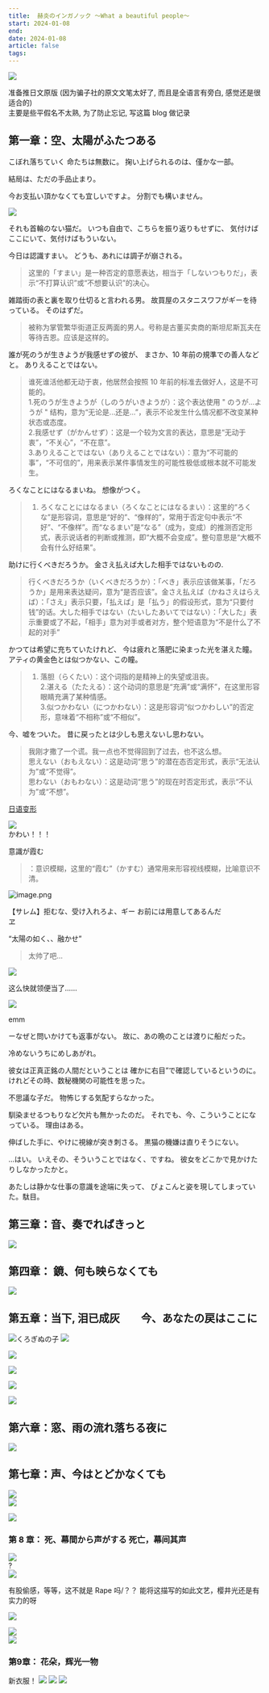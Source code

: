 ```yaml
---
title:  赫炎のインガノック ～What a beautiful people～
start: 2024-01-08
end: 
date: 2024-01-08
article: false
tags: 
---
```


![](http://oss.naglfar28.com/naglfar28/202401081424513.png)

准备推日文原版 (因为骗子社的原文文笔太好了, 而且是全语言有旁白, 感觉还是很适合的)  
主要是些平假名不太熟, 为了防止忘记, 写这篇 blog 做记录

## 第一章：空、太陽がふたつある
こぼれ落ちていく 命たちは無数に。 掬い上げられるのは、僅かな一部。

結局は、ただの手品止まり。

今お支払い頂かなくても宜しいですよ。 分割でも構いません。

![](http://oss.naglfar28.com/naglfar28/202401081400386.png)

それも首輪のない猫だ。 いつも自由で、こちらを振り返りもせずに、 気付けばここにいて、気付けばもういない。

今日は認識すまい。 どうも、あれには調子が崩される。
> 这里的「すまい」是一种否定的意愿表达，相当于「しないつもりだ」，表示“不打算认识”或“不想要认识”的决心。

雑踏街の表と裏を取り仕切ると言われる男。 故買屋のスタニスワフがギーを待っている。 そのはずだ。
> 被称为掌管繁华街道正反两面的男人。号称是古董买卖商的斯坦尼斯瓦夫在等待吉恩。应该是这样的。

誰が死のうが生きようが我感せずの彼が、 まさか、10 年前の規準での善人などと。 ありえることではない。
> 谁死谁活他都无动于衷，他居然会按照 10 年前的标准去做好人，这是不可能的。  
1.死のうが生きようが（しのうがいきようが）：这个表达使用 " のうが...ようが " 结构，意为“无论是...还是...”，表示不论发生什么情况都不改变某种状态或态度。  
2.我感せず（がかんせず）：这是一个较为文言的表达，意思是“无动于衷”，“不关心”，“不在意”。  
3.ありえることではない（ありえることではない）：意为“不可能的事”，“不可信的”，用来表示某件事情发生的可能性极低或根本就不可能发生。

ろくなことにはなるまいね。 想像がつく。
> 1. ろくなことにはなるまい（ろくなことにはなるまい）：这里的“ろくな”是形容词，意思是“好的”、“像样的”，常用于否定句中表示“不好”、“不像样”。而“なるまい”是“なる”（成为，变成）的推测否定形式，表示说话者的判断或推测，即“大概不会变成”。整句意思是“大概不会有什么好结果”。

助けに行くべきだろうか。 金さえ払えば大した相手ではないものの.
> 行くべきだろうか（いくべきだろうか）：「べき」表示应该做某事，「だろうか」是用来表达疑问，意为“是否应该”。金さえ払えば（かねさえはらえば）：「さえ」表示只要，「払えば」是「払う」的假设形式，意为“只要付钱”的话。大した相手ではない（たいしたあいてではない）：「大した」表示重要或了不起，「相手」意为对手或者对方，整个短语意为“不是什么了不起的对手”

かつては希望に充ちていたけれど、 今は疲れと落肥に染まった光を湛えた瞳。 アティの黄金色とは似つかない、この瞳。
> 1. 落胆（らくたい）：这个词指的是精神上的失望或沮丧。  
2.湛える（たたえる）：这个动词的意思是“充满”或“满怀”，在这里形容眼睛充满了某种情感。  
3.似つかわない（につかわない）：这是形容词“似つかわしい”的否定形，意味着“不相称”或“不相似”。

今、嘘をついた。 昔に戻ったとは少しも思えないし思わない。
> 我刚才撒了一个谎。我一点也不觉得回到了过去，也不这么想。  
思えない（おもえない）：这是动词“思う”的潜在态否定形式，表示“无法认为”或“不觉得”。  
思わない（おもわない）：这是动词“思う”的现在时否定形式，表示“不认为”或“不想”。  

[日语变形](../../07%20Language/02%20日语/01%20日语语法/日语变形)

![](http://oss.naglfar28.com/naglfar28/202401090033131.png)  
かわい！！！

意識が霞む
> ：意识模糊，这里的“霞む”（かすむ）通常用来形容视线模糊，比喻意识不清。

![image.png](http://oss.naglfar28.com/naglfar28/202401091603839.png)

【サレム】拒むな、受け入れろよ、ギー お前には用意してあるんだ  
ヱ

“太陽の如く、、融かせ”
> 太帅了吧...

![](http://oss.naglfar28.com/naglfar28/202401091611962.png)

这么快就领便当了......

![](http://oss.naglfar28.com/naglfar28/202401091615161.png)  

emm

ーなぜと問いかけても返事がない。 故に、あの晩のことは渡りに船だった。

冷めないうちにめしあがれ。

彼女は正真正銘の人間だということは 確かに右目”で確認しているというのに。 けれどその時、数秘機関の可能性を思った。

不思議な子だ。 物怖じする気配すらなかった。

馴染ませるつもりなど欠片も無かったのだ。 それでも、今、こういうことになっている。 理由はある。  

伸ばした手に、やけに視線が突き刺さる。 黒猫の機嫌は直りそうにない。  

 …はい。 いえその、そういうことではなく、ですね。 彼女をどこかで見かけたりしなかったかと。  

 あたしは静かな仕事の意識を途端に失って、 ぴょこんと姿を現してしまっていた。駄目。  

## 第三章：音、奏でればきっと
![](https://oss.naglfar28.com/naglfar28/202503061025761.png)

## 第四章： 鏡、何も映らなくても
![](https://oss.naglfar28.com/naglfar28/202503061029195.png)

## 第五章：当下, 泪已成灰　　今、あなたの戻はここに

![くろぎぬの子](https://oss.naglfar28.com/naglfar28/202503031721681.png)
![](https://oss.naglfar28.com/naglfar28/202503101104218.png)

![](https://oss.naglfar28.com/naglfar28/202503031903165.png)

![](https://oss.naglfar28.com/naglfar28/202503031931318.png)

![](https://oss.naglfar28.com/naglfar28/202503031938000.png)

![](https://oss.naglfar28.com/naglfar28/202503031939096.png)

## 第六章：窓、雨の流れ落ちる夜に
![](https://oss.naglfar28.com/naglfar28/202503031944039.png)

## 第七章：声、今はとどかなくても

![](https://oss.naglfar28.com/naglfar28/202503061152364.png)  
![](https://oss.naglfar28.com/naglfar28/202503061352891.png)

![](https://oss.naglfar28.com/naglfar28/202503070032649.png)

### 第 8 章： 死、幕間から声がする 死亡，幕间其声
 
![](https://oss.naglfar28.com/naglfar28/202503091512083.png)  
?  
![](https://oss.naglfar28.com/naglfar28/202503091518807.png)

有股偷感，等等，这不就是 Rape 吗/？？ 能将这描写的如此文艺，樱井光还是有实力的呀

![](https://oss.naglfar28.com/naglfar28/202503091538932.png)

![](https://oss.naglfar28.com/naglfar28/202503091544292.png)  
![](https://oss.naglfar28.com/naglfar28/202503091822140.png)

### 第9章： 花朵，辉光一物
新衣服！
![](https://oss.naglfar28.com/naglfar28/202503101109811.png)
![](https://oss.naglfar28.com/naglfar28/202503101112156.png)
![](https://oss.naglfar28.com/naglfar28/202503101125746.png)
